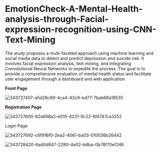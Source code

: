 # EmotionCheck-A-Mental-Health-analysis-through-Facial-expression-recognition-using-CNN-Text-Mining
The study proposes a multi-faceted approach using machine learning and social media data to detect and predict depression and suicide risk. It involves facial expression analysis, text mining, and integrating Convolutional Neural Networks to expedite the process. The goal is to provide a comprehensive evaluation of mental health status and facilitate user engagement through a dashboard and web application.

**Front Page**

![343727407-a5d28c89-4ca4-42c9-bd77-7bab66a18535](https://github.com/Adityaagrawal102/EmotionCheck-A-Mental-Health-analysis-through-Facial-expression-recognition-using-CNN-Text-Mining/assets/143272577/7817a46f-3b98-40c0-b06e-72895cb65c86)


**Registration Page**

![343727600-82a698a2-e015-4231-9c22-6f4747ca3252](https://github.com/Adityaagrawal102/EmotionCheck-A-Mental-Health-analysis-through-Facial-expression-recognition-using-CNN-Text-Mining/assets/143272577/c81f1990-eab5-4705-8eb7-8d638e424911)

Login Page

![343727692-c6f916f0-2ea2-4061-ba03-010036b26442](https://github.com/Adityaagrawal102/EmotionCheck-A-Mental-Health-analysis-through-Facial-expression-recognition-using-CNN-Text-Mining/assets/143272577/fa489156-491a-4f83-a40a-059de30829ed)

![343728420-6ad0d847-2280-4e02-b4ba-0b78f70ef246](https://github.com/Adityaagrawal102/EmotionCheck-A-Mental-Health-analysis-through-Facial-expression-recognition-using-CNN-Text-Mining/assets/143272577/c35ba4ee-7ead-4ee4-82ee-0b1362d0b691)
